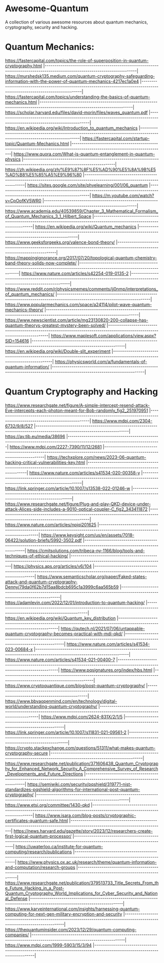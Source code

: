 # Awesome-Quantum
A collection of various awesome resources about quantum mechanics, cryptography, security and hacking.


# Quantum Mechanics:

https://fastercapital.com/topics/the-role-of-superposition-in-quantum-cryptography.html
|-----------------------------------------------------------------------------------------------------------------------------|
https://murshedsk135.medium.com/quantum-cryptography-safeguarding-information-with-the-power-of-quantum-mechanics-4217ec1a0e4
|-----------------------------------------------------------------------------------------------------------------------------|
https://fastercapital.com/topics/understanding-the-basics-of-quantum-mechanics.html
|-----------------------------------------------------------------------------------------------------------------------------|
https://scholar.harvard.edu/files/david-morin/files/waves_quantum.pdf
|-----------------------------------------------------------------------------------------------------------------------------|
https://en.wikipedia.org/wiki/Introduction_to_quantum_mechanics
|-----------------------------------------------------------------------------------------------------------------------------|
https://fastercapital.com/startup-topic/Quantum-Mechanics.html
|-----------------------------------------------------------------------------------------------------------------------------|
https://www.quora.com/What-is-quantum-entanglement-in-quantum-physics
|-----------------------------------------------------------------------------------------------------------------------------|
https://zh.wikipedia.org/zh/%E9%87%8F%E5%AD%90%E5%8A%9B%E5%AD%B8%E5%85%A5%E9%96%80
|-----------------------------------------------------------------------------------------------------------------------------|
https://sites.google.com/site/phyelearning/001/06_quantum
|-----------------------------------------------------------------------------------------------------------------------------|
https://m.youtube.com/watch?v=CpOofKV5WR0
|-----------------------------------------------------------------------------------------------------------------------------|
https://www.academia.edu/40539859/Chapter_3_Mathematical_Formalism_of_Quantum_Mechanics_3_1_Hilbert_Space
|-----------------------------------------------------------------------------------------------------------------------------|
https://en.wikipedia.org/wiki/Quantum_mechanics
|-----------------------------------------------------------------------------------------------------------------------------|
https://www.geeksforgeeks.org/valence-bond-theory/
|-----------------------------------------------------------------------------------------------------------------------------|
https://mappingignorance.org/2017/07/20/topological-quantum-chemistry-band-theory-solids-now-complete/
|-----------------------------------------------------------------------------------------------------------------------------|
https://www.nature.com/articles/s42254-019-0135-2
|-----------------------------------------------------------------------------------------------------------------------------|
https://www.reddit.com/r/physicsmemes/comments/jj0nmp/interpretations_of_quantum_mechanics/
|-----------------------------------------------------------------------------------------------------------------------------|
https://www.popularmechanics.com/space/a24114/pilot-wave-quantum-mechanics-theory/
|-----------------------------------------------------------------------------------------------------------------------------|
https://www.newscientist.com/article/mg23130820-200-collapse-has-quantum-theorys-greatest-mystery-been-solved/
|-----------------------------------------------------------------------------------------------------------------------------|
https://www.maplesoft.com/applications/view.aspx?SID=154616
|-----------------------------------------------------------------------------------------------------------------------------|
https://en.wikipedia.org/wiki/Double-slit_experiment
|-----------------------------------------------------------------------------------------------------------------------------|
https://physicsworld.com/a/fundamentals-of-quantum-information/
|-----------------------------------------------------------------------------------------------------------------------------|


# Quantum Cryptography and Hacking

https://www.researchgate.net/figure/A-simple-intercept-resend-attack-Eve-intercepts-each-photon-meant-for-Bob-randomly_fig2_251970951
|-----------------------------------------------------------------------------------------------------------------------------|
https://www.mdpi.com/2304-6732/9/8/527
|-----------------------------------------------------------------------------------------------------------------------------|
https://av.tib.eu/media/38696
|-----------------------------------------------------------------------------------------------------------------------------|
https://www.mdpi.com/2227-7390/11/12/2681
|-----------------------------------------------------------------------------------------------------------------------------|
https://techxplore.com/news/2023-06-quantum-hacking-critical-vulnerabilities-key.html
|-----------------------------------------------------------------------------------------------------------------------------|
https://www.nature.com/articles/s41534-020-00358-y
|-----------------------------------------------------------------------------------------------------------------------------|
https://link.springer.com/article/10.1007/s13538-022-01246-w
|-----------------------------------------------------------------------------------------------------------------------------|
https://www.researchgate.net/figure/Plug-and-play-QKD-device-under-attack-Alices-side-includes-a-9010-optical-coupler-C_fig2_343411872
|-----------------------------------------------------------------------------------------------------------------------------|
https://www.nature.com/articles/npjqi201625
|-----------------------------------------------------------------------------------------------------------------------------|
https://www.keysight.com/us/en/assets/7018-06422/solution-briefs/5992-3502.pdf
|-----------------------------------------------------------------------------------------------------------------------------|
https://cmitsolutions.com/tribeca-ny-1166/blog/tools-and-techniques-of-ethical-hacking/
|-----------------------------------------------------------------------------------------------------------------------------|
https://physics.aps.org/articles/v6/104
|-----------------------------------------------------------------------------------------------------------------------------|
https://www.semanticscholar.org/paper/Faked-states-attack-and-quantum-cryptography-Denny/79da0f62b7d15aa8bdcb695c1a3999c6aa565b59
|-----------------------------------------------------------------------------------------------------------------------------|
https://adamlevin.com/2022/12/01/introduction-to-quantum-hacking/
|-----------------------------------------------------------------------------------------------------------------------------|
https://en.wikipedia.org/wiki/Quantum_key_distribution
|-----------------------------------------------------------------------------------------------------------------------------|
https://qutech.nl/2021/07/06/untappable-quantum-cryptography-becomes-practical-with-mdi-qkd/
|-----------------------------------------------------------------------------------------------------------------------------|
https://www.nature.com/articles/s41534-023-00684-x
|-----------------------------------------------------------------------------------------------------------------------------|
https://www.nature.com/articles/s41534-021-00400-7
|-----------------------------------------------------------------------------------------------------------------------------|
https://www.pqsignatures.org/index/hbs.html
|-----------------------------------------------------------------------------------------------------------------------------|
https://www.cryptoquantique.com/blog/post-quantum-cryptography/
|-----------------------------------------------------------------------------------------------------------------------------|
https://www.bbvaopenmind.com/en/technology/digital-world/understanding-quantum-cryptography/
|-----------------------------------------------------------------------------------------------------------------------------|
https://www.mdpi.com/2624-831X/2/1/5
|-----------------------------------------------------------------------------------------------------------------------------|
https://link.springer.com/article/10.1007/s11831-021-09561-2
|-----------------------------------------------------------------------------------------------------------------------------|
https://crypto.stackexchange.com/questions/51311/what-makes-quantum-cryptography-secure
|-----------------------------------------------------------------------------------------------------------------------------|
https://www.researchgate.net/publication/371606438_Quantum_Cryptography_for_Enhanced_Network_Security_A_Comprehensive_Survey_of_Research_Developments_and_Future_Directions
|-----------------------------------------------------------------------------------------------------------------------------|
https://semiwiki.com/security/pqshield/319771-nist-standardizes-pqshield-algorithms-for-international-post-quantum-cryptography/
|-----------------------------------------------------------------------------------------------------------------------------|
https://www.etsi.org/committee/1430-qkd
|-----------------------------------------------------------------------------------------------------------------------------|
https://www.isara.com/blog-posts/cryptographic-certificates-quantum-safe.html
|-----------------------------------------------------------------------------------------------------------------------------|
https://news.harvard.edu/gazette/story/2023/12/researchers-create-first-logical-quantum-processor/
|-----------------------------------------------------------------------------------------------------------------------------|
https://uwaterloo.ca/institute-for-quantum-computing/research/publications
|-----------------------------------------------------------------------------------------------------------------------------|
https://www.physics.ox.ac.uk/research/theme/quantum-information-and-computation/research-groups
|-----------------------------------------------------------------------------------------------------------------------------|
https://www.researchgate.net/publication/379513733_Title_Secrets_From_the_Future_Hacking_in_a_Post-Quantum_Cryptography_World_Implications_for_Cyber_Security_and_National_Defense
|-----------------------------------------------------------------------------------------------------------------------------|
https://www.karveinternational.com/insights/harnessing-quantum-computing-for-next-gen-military-encryption-and-security
|-----------------------------------------------------------------------------------------------------------------------------|
https://thequantuminsider.com/2023/12/29/quantum-computing-companies/
|-----------------------------------------------------------------------------------------------------------------------------|
https://www.mdpi.com/1999-5903/15/3/94
|-----------------------------------------------------------------------------------------------------------------------------|
